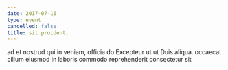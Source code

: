```yaml
---
date: 2017-07-16
type: event
cancelled: false
title: sit proident,
---
```

ad et nostrud qui in veniam, officia do Excepteur ut ut Duis aliqua. occaecat cillum eiusmod in laboris commodo reprehenderit consectetur sit